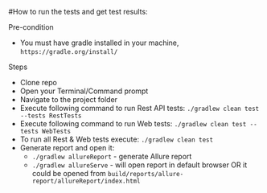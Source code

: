 #How to run the tests and get test results:

Pre-condition
* You must have gradle installed in your machine, `https://gradle.org/install/`

Steps
* Clone repo
* Open your Terminal/Command prompt 
* Navigate to the project folder 
* Execute following command to run Rest API tests: `./gradlew clean test --tests RestTests`
* Execute following command to run Web tests: `./gradlew clean test --tests WebTests`
* To run all Rest & Web tests execute: `./gradlew clean test`
* Generate report and open it:
    * `./gradlew allureReport` - generate Allure report
    * `./gradlew allureServe` - will open report in default browser OR it could be opened from `build/reports/allure-report/allureReport/index.html`